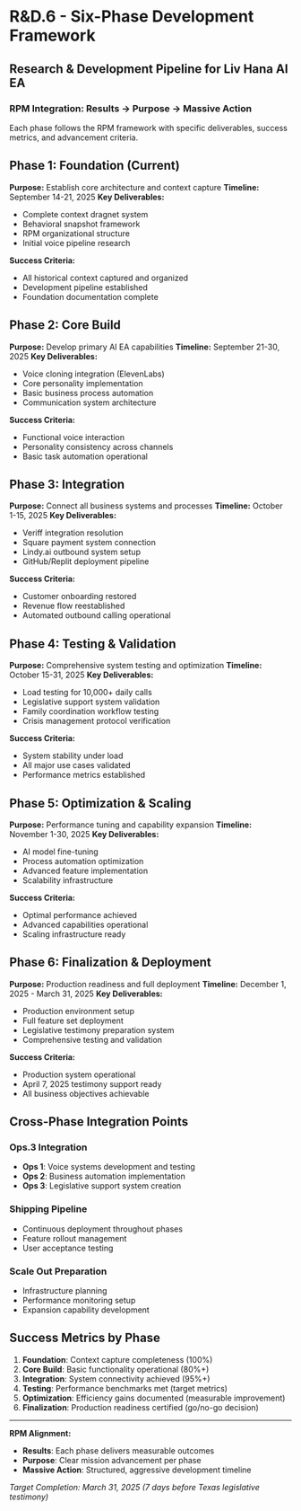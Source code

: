 # R&D.6 - Six-Phase Development Framework
## Research & Development Pipeline for Liv Hana AI EA

### RPM Integration: Results → Purpose → Massive Action

Each phase follows the RPM framework with specific deliverables, success metrics, and advancement criteria.

## Phase 1: Foundation (Current)
**Purpose:** Establish core architecture and context capture
**Timeline:** September 14-21, 2025
**Key Deliverables:**
- Complete context dragnet system
- Behavioral snapshot framework
- RPM organizational structure
- Initial voice pipeline research

**Success Criteria:**
- All historical context captured and organized
- Development pipeline established
- Foundation documentation complete

## Phase 2: Core Build
**Purpose:** Develop primary AI EA capabilities
**Timeline:** September 21-30, 2025
**Key Deliverables:**
- Voice cloning integration (ElevenLabs)
- Core personality implementation
- Basic business process automation
- Communication system architecture

**Success Criteria:**
- Functional voice interaction
- Personality consistency across channels
- Basic task automation operational

## Phase 3: Integration
**Purpose:** Connect all business systems and processes
**Timeline:** October 1-15, 2025
**Key Deliverables:**
- Veriff integration resolution
- Square payment system connection
- Lindy.ai outbound system setup
- GitHub/Replit deployment pipeline

**Success Criteria:**
- Customer onboarding restored
- Revenue flow reestablished
- Automated outbound calling operational

## Phase 4: Testing & Validation
**Purpose:** Comprehensive system testing and optimization
**Timeline:** October 15-31, 2025
**Key Deliverables:**
- Load testing for 10,000+ daily calls
- Legislative support system validation
- Family coordination workflow testing
- Crisis management protocol verification

**Success Criteria:**
- System stability under load
- All major use cases validated
- Performance metrics established

## Phase 5: Optimization & Scaling
**Purpose:** Performance tuning and capability expansion
**Timeline:** November 1-30, 2025
**Key Deliverables:**
- AI model fine-tuning
- Process automation optimization
- Advanced feature implementation
- Scalability infrastructure

**Success Criteria:**
- Optimal performance achieved
- Advanced capabilities operational
- Scaling infrastructure ready

## Phase 6: Finalization & Deployment
**Purpose:** Production readiness and full deployment
**Timeline:** December 1, 2025 - March 31, 2025
**Key Deliverables:**
- Production environment setup
- Full feature set deployment
- Legislative testimony preparation system
- Comprehensive testing and validation

**Success Criteria:**
- Production system operational
- April 7, 2025 testimony support ready
- All business objectives achievable

## Cross-Phase Integration Points

### Ops.3 Integration
- **Ops 1**: Voice systems development and testing
- **Ops 2**: Business automation implementation
- **Ops 3**: Legislative support system creation

### Shipping Pipeline
- Continuous deployment throughout phases
- Feature rollout management
- User acceptance testing

### Scale Out Preparation
- Infrastructure planning
- Performance monitoring setup
- Expansion capability development

## Success Metrics by Phase
1. **Foundation**: Context capture completeness (100%)
2. **Core Build**: Basic functionality operational (80%+)
3. **Integration**: System connectivity achieved (95%+)
4. **Testing**: Performance benchmarks met (target metrics)
5. **Optimization**: Efficiency gains documented (measurable improvement)
6. **Finalization**: Production readiness certified (go/no-go decision)

---
**RPM Alignment:**
- **Results**: Each phase delivers measurable outcomes
- **Purpose**: Clear mission advancement per phase
- **Massive Action**: Structured, aggressive development timeline

*Target Completion: March 31, 2025 (7 days before Texas legislative testimony)*
